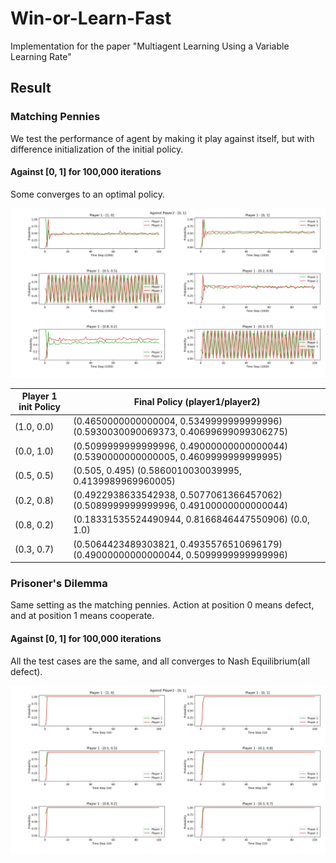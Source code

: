# Win-or-Learn-Fast
Implementation for the paper "Multiagent Learning Using a Variable Learning Rate"

## Result

### Matching Pennies
We test the performance of agent by making it play against itself, but with difference initialization of the initial policy.

#### Against [0, 1] for 100,000 iterations  
Some converges to an optimal policy.  

![alt-text](img/fig1.png)

| Player 1 init Policy | Final Policy (player1/player2)|
| ------------- | ------------- |
| (1.0, 0.0) |(0.4650000000000004, 0.5349999999999996) (0.5930030090069373, 0.40699699099306275)|
| (0.0, 1.0) |(0.5099999999999996, 0.49000000000000044) (0.5390000000000005, 0.4609999999999995)|
| (0.5, 0.5) |(0.505, 0.495) (0.5860010030039995, 0.4139989969960005)|
| (0.2, 0.8) |(0.4922938633542938, 0.5077061366457062) (0.5089999999999996, 0.49100000000000044)|
| (0.8, 0.2) |(0.18331535524490944, 0.8166846447550906) (0.0, 1.0)|
| (0.3, 0.7) |(0.5064423489303821, 0.4935576510696179) (0.49000000000000044, 0.5099999999999996)|

### Prisoner's Dilemma
Same setting as the matching pennies. Action at position 0 means defect, and at position 1 means cooperate.

#### Against [0, 1] for 100,000 iterations
All the test cases are the same, and all converges to Nash Equilibrium(all defect).

![alt-text](img/fig2.png)
